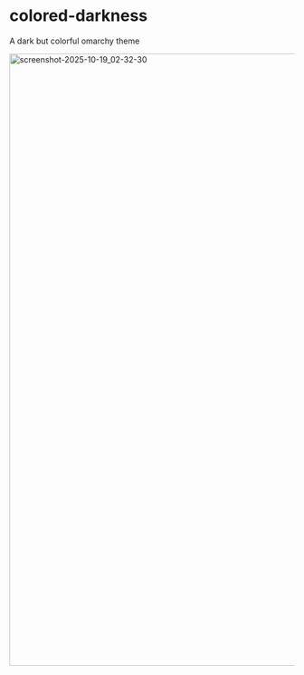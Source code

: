 # colored-darkness
A dark but colorful omarchy theme



<img width="1920" height="1081" alt="screenshot-2025-10-19_02-32-30" src="https://github.com/user-attachments/assets/c6d59c6e-2dde-4661-ac2e-77f210d93969" />

